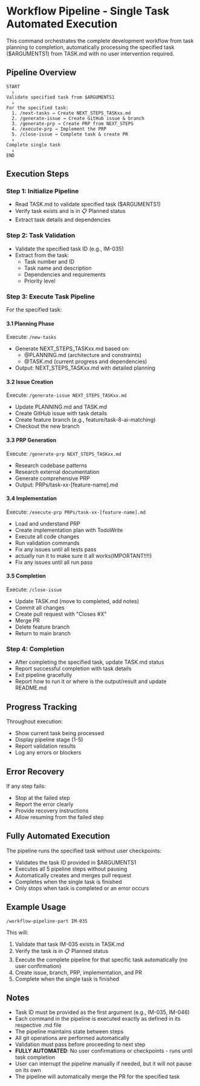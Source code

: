 # Workflow Pipeline - Single Task Automated Execution

This command orchestrates the complete development workflow from task planning to completion, automatically processing the specified task ($ARGUMENTS1) from TASK.md with no user intervention required.

## Pipeline Overview

```
START
  ↓
Validate specified task from $ARGUMENTS1
  ↓
For the specified task:
  1. /next-tasks → Create NEXT_STEPS_TASKxx.md
  2. /generate-issue → Create GitHub issue & branch  
  3. /generate-prp → Create PRP from NEXT_STEPS
  4. /execute-prp → Implement the PRP
  5. /close-issue → Complete task & create PR
  ↓
Complete single task
  ↓
END
```

## Execution Steps

### Step 1: Initialize Pipeline

- Read TASK.md to validate specified task ($ARGUMENTS1)
- Verify task exists and is in 📋 Planned status
- Extract task details and dependencies

### Step 2: Task Validation

- Validate the specified task ID (e.g., IM-035)
- Extract from the task:
  - Task number and ID
  - Task name and description
  - Dependencies and requirements
  - Priority level

### Step 3: Execute Task Pipeline

For the specified task:

#### 3.1 Planning Phase

Execute: `/new-tasks`

- Generate NEXT_STEPS_TASKxx.md based on:
  - @PLANNING.md (architecture and constraints)
  - @TASK.md (current progress and dependencies)
- Output: NEXT_STEPS_TASKxx.md with detailed planning

#### 3.2 Issue Creation

Execute: `/generate-issue NEXT_STEPS_TASKxx.md`

- Update PLANNING.md and TASK.md
- Create GitHub issue with task details
- Create feature branch (e.g., feature/task-8-ai-matching)
- Checkout the new branch

#### 3.3 PRP Generation

Execute: `/generate-prp NEXT_STEPS_TASKxx.md`

- Research codebase patterns
- Research external documentation
- Generate comprehensive PRP
- Output: PRPs/task-xx-[feature-name].md

#### 3.4 Implementation

Execute: `/execute-prp PRPs/task-xx-[feature-name].md`

- Load and understand PRP
- Create implementation plan with TodoWrite
- Execute all code changes
- Run validation commands
- Fix any issues until all tests pass
- actually run it to make sure it all works(IMPORTANT!!!!)
- Fix any issues until all run pass

#### 3.5 Completion

Execute: `/close-issue`

- Update TASK.md (move to completed, add notes)
- Commit all changes
- Create pull request with "Closes #X"
- Merge PR
- Delete feature branch
- Return to main branch

### Step 4: Completion

- After completing the specified task, update TASK.md status
- Report successful completion with task details
- Exit pipeline gracefully
- Report how to run it or where is the output/result and update README.md

## Progress Tracking

Throughout execution:

- Show current task being processed
- Display pipeline stage (1-5)
- Report validation results
- Log any errors or blockers

## Error Recovery

If any step fails:

- Stop at the failed step
- Report the error clearly
- Provide recovery instructions
- Allow resuming from the failed step

## Fully Automated Execution

The pipeline runs the specified task without user checkpoints:

- Validates the task ID provided in $ARGUMENTS1
- Executes all 5 pipeline steps without pausing
- Automatically creates and merges pull request
- Completes when the single task is finished
- Only stops when task is completed or an error occurs

## Example Usage

```
/workflow-pipeline-part IM-035
```

This will:

1. Validate that task IM-035 exists in TASK.md
2. Verify the task is in 📋 Planned status
3. Execute the complete pipeline for that specific task automatically (no user confirmation)
4. Create issue, branch, PRP, implementation, and PR
5. Complete when the single task is finished

## Notes

- Task ID must be provided as the first argument (e.g., IM-035, IM-046)
- Each command in the pipeline is executed exactly as defined in its respective .md file
- The pipeline maintains state between steps
- All git operations are performed automatically
- Validation must pass before proceeding to next step
- **FULLY AUTOMATED**: No user confirmations or checkpoints - runs until task completion
- User can interrupt the pipeline manually if needed, but it will not pause on its own
- The pipeline will automatically merge the PR for the specified task
